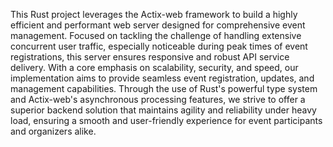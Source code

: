 This Rust project leverages the Actix-web framework to build a highly efficient and performant web server designed for comprehensive event management. Focused on tackling the challenge of handling extensive concurrent user traffic, especially noticeable during peak times of event registrations, this server ensures responsive and robust API service delivery. With a core emphasis on scalability, security, and speed, our implementation aims to provide seamless event registration, updates, and management capabilities. Through the use of Rust's powerful type system and Actix-web's asynchronous processing features, we strive to offer a superior backend solution that maintains agility and reliability under heavy load, ensuring a smooth and user-friendly experience for event participants and organizers alike.